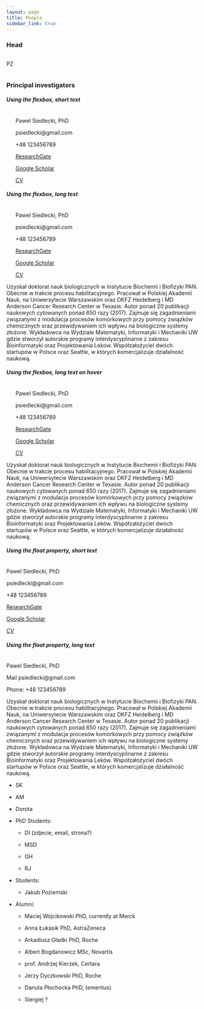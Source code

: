 ```yaml
---
layout: page
title: People
sidebar_link: true
---
```


### Head

<div style="overflow: auto">
  <img src="https://placehold.it/200x200" alt="" style="float:left; margin-right: 20px">
  <p>PZ</p>
</div>


### Principal investigators

##### Using the flexbox, short text

<div class="flex-container">
  <img src="https://placehold.it/200x200" alt="">
  <ul style="list-style-type:none;">
    <li><p style="margin-bottom: 0px;">Pawel Siedlecki, PhD</p></li>
    <li><p style="margin-bottom: 0px">psiedlecki@gmail.com</p></li>
    <li><p style="margin-bottom: 0px">+48 123456789</p></li>
    <li><p style="margin-bottom: 0px"><a href="https://www.researchgate.net/profile/Pawel_Siedlecki">ResearchGate</a></p></li>
    <li><p style="margin-bottom: 0px"><a href="https://scholar.google.pl/citations?user=4MGHwSYAAAAJ&hl=en">Google Scholar</a></p></li>
    <li><p style="margin-bottom: 0px"><a href="http://webjeda.com/online-cv/">CV</a></p></li>
</ul>
</div>

##### Using the flexbox, long text

<div class="flex-container">
  <img src="https://placehold.it/200x200" alt="">
  <ul style="list-style-type:none;">
    <li><p style="margin-bottom: 0px;">Pawel Siedlecki, PhD</p></li>
    <li><p style="margin-bottom: 0px">psiedlecki@gmail.com</p></li>
    <li><p style="margin-bottom: 0px">+48 123456789</p></li>
    <li><p style="margin-bottom: 0px"><a href="https://www.researchgate.net/profile/Pawel_Siedlecki">ResearchGate</a></p></li>
    <li><p style="margin-bottom: 0px"><a href="https://scholar.google.pl/citations?user=4MGHwSYAAAAJ&hl=en">Google Scholar</a></p></li>
    <li><p style="margin-bottom: 0px"><a href="http://webjeda.com/online-cv/">CV</a></p></li>
</ul>
</div>
<p>Uzyskał doktorat nauk biologicznych w Instytucie Biochemii i Biofizyki PAN. Obecnie w trakcie procesu habilitacyjnego. Pracował w Polskiej Akademii Nauk, na Uniwersytecie Warszawskim oraz DKFZ Heidelberg i MD Anderson Cancer Research Center w Texasie. Autor ponad 20 publikacji naukowych cytowanych ponad 650 razy (2017). Zajmuje się zagadnieniami związanymi z modulacja procesów komórkowych przy pomocy związków chemicznych oraz przewidywaniem ich wpływu na biologiczne systemy złożone. Wykładowca na Wydziale Matematyki, Informatyki i Mechaniki UW gdzie stworzył autorskie programy interdyscyplinarne z zakresu Bioinformatyki oraz Projektowania Leków. Współzałożyciel dwóch startupów w Polsce oraz Seattle, w których komercjalizuje działalność naukową.</p>

##### Using the flexbox, long text on hover

<div class="flex-container">
  <img src="https://placehold.it/200x200" alt="">
  <ul style="list-style-type:none;">
    <li><p style="margin-bottom: 0px;">Pawel Siedlecki, PhD</p></li>
    <li><p style="margin-bottom: 0px">psiedlecki@gmail.com</p></li>
    <li><p style="margin-bottom: 0px">+48 123456789</p></li>
    <li><p style="margin-bottom: 0px"><a href="https://www.researchgate.net/profile/Pawel_Siedlecki">ResearchGate</a></p></li>
    <li><p style="margin-bottom: 0px"><a href="https://scholar.google.pl/citations?user=4MGHwSYAAAAJ&hl=en">Google Scholar</a></p></li>
    <li><p style="margin-bottom: 0px"><a href="http://webjeda.com/online-cv/">CV</a></p></li>
</ul>
<p id="long-description">Uzyskał doktorat nauk biologicznych w Instytucie Biochemii i Biofizyki PAN. Obecnie w trakcie procesu habilitacyjnego. Pracował w Polskiej Akademii Nauk, na Uniwersytecie Warszawskim oraz DKFZ Heidelberg i MD Anderson Cancer Research Center w Texasie. Autor ponad 20 publikacji naukowych cytowanych ponad 650 razy (2017). Zajmuje się zagadnieniami związanymi z modulacja procesów komórkowych przy pomocy związków chemicznych oraz przewidywaniem ich wpływu na biologiczne systemy złożone. Wykładowca na Wydziale Matematyki, Informatyki i Mechaniki UW gdzie stworzył autorskie programy interdyscyplinarne z zakresu Bioinformatyki oraz Projektowania Leków. Współzałożyciel dwóch startupów w Polsce oraz Seattle, w których komercjalizuje działalność naukową.</p>
</div>

##### Using the float property, short text

<div class="float-container">
  <img src="https://placehold.it/200x200" alt="">
  <p style="margin-bottom: 0px;">Pawel Siedlecki, PhD</p>
  <p style="margin-bottom: 0px">psiedlecki@gmail.com</p>
  <p style="margin-bottom: 0px">+48 123456789</p>
  <p style="margin-bottom: 0px"><a href="https://www.researchgate.net/profile/Pawel_Siedlecki">ResearchGate</a></p>
  <p style="margin-bottom: 0px"><a href="https://scholar.google.pl/citations?user=4MGHwSYAAAAJ&hl=en">Google Scholar</a></p>
  <p style="margin-bottom: 0px"><a href="http://webjeda.com/online-cv/">CV</a></p>
</div>

##### Using the float property, long text

<div class="float-container">
  <img src="https://placehold.it/200x200" alt="">
  <p>Pawel Siedlecki, PhD</p>
  <p>Mail psiedlecki@gmail.com</p>
  <p>Phone: +48 123456789</p>
  <p>Uzyskał doktorat nauk biologicznych w Instytucie Biochemii i Biofizyki PAN. Obecnie w trakcie procesu habilitacyjnego. Pracował w Polskiej Akademii Nauk, na Uniwersytecie Warszawskim oraz DKFZ Heidelberg i MD Anderson Cancer Research Center w Texasie. Autor ponad 20 publikacji naukowych cytowanych ponad 650 razy (2017). Zajmuje się zagadnieniami związanymi z modulacja procesów komórkowych przy pomocy związków chemicznych oraz przewidywaniem ich wpływu na biologiczne systemy złożone. Wykładowca na Wydziale Matematyki, Informatyki i Mechaniki UW gdzie stworzył autorskie programy interdyscyplinarne z zakresu Bioinformatyki oraz Projektowania Leków. Współzałożyciel dwóch startupów w Polsce oraz Seattle, w których komercjalizuje działalność naukową.</p>
</div>

  - SK

 - AM

 - Dorota

- PhD Students:

  - DI (zdjecie, email, strona?)

  - MSD

  - GH

  - RJ

- Students:

  - Jakub Poziemski

- Alumni:

  - Maciej Wójcikowski PhD, currently at Merck

  - Anna Łukasik PhD, AstraZeneca

  - Arkadiusz Gładki PhD, Roche

  - Albert Bogdanowicz MSc,  Novartis

  - prof. Andrzej Kierzek, Certara

  - Jerzy Dyczkowski PhD, Roche

  - Danuta Płochocka PhD, (emeritus)

  - Siergiej ?
